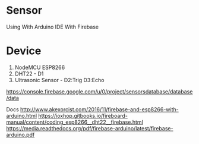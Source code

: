 # Sensor
Using With Arduino IDE With Firebase

# Device
1. NodeMCU ESP8266
2. DHT22 - D1
3. Ultrasonic Sensor - D2:Trig D3:Echo

https://console.firebase.google.com/u/0/project/sensorsdatabase/database/data

Docs
http://www.akexorcist.com/2016/11/firebase-and-esp8266-with-arduino.html
https://ioxhop.gitbooks.io/fireboard-manual/content/coding_esp8266__dht22__firebase.html
https://media.readthedocs.org/pdf/firebase-arduino/latest/firebase-arduino.pdf


